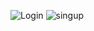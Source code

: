 ![Login](https://github.com/user-attachments/assets/711f021b-4188-476a-a4e1-55e2db889531)
![singup](https://github.com/user-attachments/assets/cb2f3387-744b-46cb-9468-2d7a25e21a22)
